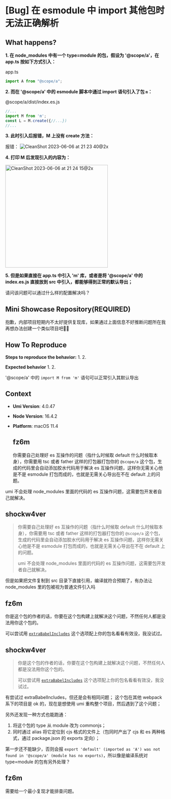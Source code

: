 # [Bug] 在 esmodule 中 import 其他包时无法正确解析

  <!--
感谢您向我们反馈问题，为了高效的解决问题，我们期望你能提供以下信息：
-->

## What happens?

**1. 在 node_modules 中有一个 type=module 的包，假设为 '@scope/a'，在 app.ts 按如下方式引入：**

app.ts

```typescript
import A from "@scope/a";
```

**2. 而在 '@scope/a' 中的 esmodule 脚本中通过 import 语句引入了包 `m`：**

@scope/a/dist/index.es.js

```javascript
//...
import M from 'm';
const L = M.create({//...})
//...
```

**3. 此时引入后报错，M 上没有 create 方法：**

报错：
![CleanShot 2023-06-06 at 21 23 40@2x](https://github.com/umijs/umi/assets/17818522/4112ac16-82e2-44f0-bb8d-4d38b0289576)

**4. 打印 M 后发现引入的内容为：**

<img width="322" alt="CleanShot 2023-06-06 at 21 24 15@2x" src="https://github.com/umijs/umi/assets/17818522/582c08f5-a08e-4c7d-87b3-ee2903d56169">

**5. 但是如果直接在 app.ts 中引入 'm' 库，或者是将 '@scope/a' 中的 index.es.js 直接放到 src 中引入，都能够得到正常的默认导出；**

请问该问题可以通过什么样的配置解决吗？

## Mini Showcase Repository(REQUIRED)

抱歉，内部项目短期内不太好提供复现库，如果通过上面信息不好推断问题所在我再想办法创建一个类似项目吧🙏🏻

## How To Reproduce

**Steps to reproduce the behavior:** 1. 2.

**Expected behavior** 1. 2.

'@scope/a' 中的 `import M from 'm'` 语句可以正常引入其默认导出

## Context

- **Umi Version**: 4.0.47
- **Node Version**: 16.4.2
- **Platform**: macOS 11.4

  ## fz6m

  你需要自己处理好 es 互操作的问题（指什么时候取 default 什么时候取本身），你需要用 tsc 或者 father 这样的打包器打包你的 `@scope/a` 这个包，生成的代码里会自动添加胶水代码用于解决 es 互操作问题，这样你无需关心他是不是 esmodule 打包而成的，也就是无需关心导出在不在 default 上的问题。

umi 不会处理 node_modules 里面的代码的 es 互操作问题，这需要包开发者自己就解决。

## shockw4ver

> 你需要自己处理好 es 互操作的问题（指什么时候取 default 什么时候取本身），你需要用 tsc 或者 father 这样的打包器打包你的 `@scope/a` 这个包，生成的代码里会自动添加胶水代码用于解决 es 互操作问题，这样你无需关心他是不是 esmodule 打包而成的，也就是无需关心导出在不在 default 上的问题。
>
> umi 不会处理 node_modules 里面的代码的 es 互操作问题，这需要包开发者自己就解决。

但是如果把文件复制到 src 目录下直接引用，编译就符合预期了，有办法让 node_modules 里的包被视为普通文件引入吗

## fz6m

你是这个包的作者的话，你要在这个包构建上就解决这个问题，不然任何人都是没法用你这个包的。

可以尝试用 [`extraBabelIncludes`](https://umijs.org/docs/api/config#extrababelincludes) 这个选项配上你的包名看看有效没，我没试过。

## shockw4ver

> 你是这个包的作者的话，你要在这个包构建上就解决这个问题，不然任何人都是没法用你这个包的。
>
> 可以尝试用 [`extraBabelIncludes`](https://umijs.org/docs/api/config#extrababelincludes) 这个选项配上你的包名看看有效没，我没试过。

有尝试过 extraBabelIncludes，但还是会有相同问题；
这个包在其他 webpack 系下的项目是 ok 的，现在是想使用 umi 重构整个项目，然后遇到了这个问题；

另外还发现一种方式也能跑通：

1. 将这个包的 type 从 module 改为 commonjs；
2. 同时通过 alias 将它定位到 cjs 格式的文件上（包同时产出了 cjs 和 es 两种格式，通过 package.json 的 exports 定向）；

第一步还不能缺少，否则会报 `export 'default' (imported as 'A') was not found in '@scope/a' (module has no exports)`，所以像是编译系统对 type=module 的包有另外处理？

## fz6m

需要给一个最小复现才能排查问题。
